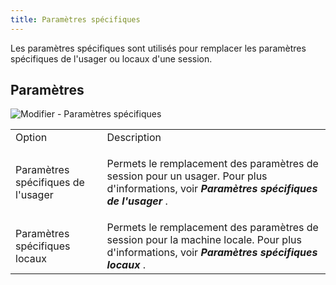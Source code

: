 ```yaml
---
title: Paramètres spécifiques
---
```

Les paramètres spécifiques sont utilisés pour remplacer les paramètres spécifiques de l&apos;usager ou locaux d&apos;une session. 

## Paramètres 

![Modifier - Paramètres spécifiques](/img/fr/rdm/mac/clip4055.png) 

<table>
	<tr>
		<td>
Option 
		</td>
		<td>
Description 
		</td>
	</tr>
		<td>
Paramètres spécifiques de l&apos;usager 
		</td>
		<td>

Permets le remplacement des paramètres de session pour un usager. Pour plus d&apos;informations, voir ***Paramètres spécifiques de l&apos;usager*** . 
		</td>
	</tr>
		<td>
Paramètres spécifiques locaux 
		</td>
		<td>
Permets le remplacement des paramètres de session pour la machine locale. Pour plus d&apos;informations, voir ***Paramètres spécifiques locaux*** . 
		</td>
	</tr>
</table>



